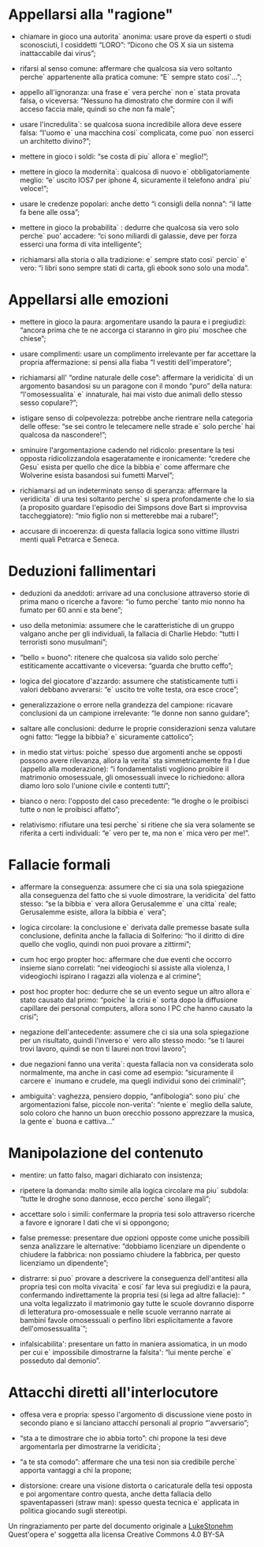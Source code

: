 # Appellarsi alla "ragione"

-   chiamare in gioco una autorita\` anonima:
usare prove da esperti o studi sconosciuti, I cosiddetti “LORO”: “Dicono
    che OS X sia un sistema inattaccabile dai virus”;

-   rifarsi al senso comune:
    affermare che qualcosa sia vero soltanto perche\` appartenente alla pratica comune: “E\` sempre stato cosi`...”;

-   appello all'ignoranza:
    una frase e\` vera perche\` non e\` stata provata falsa, o viceversa: “Nessuno ha dimostrato che dormire con il wifi acceso faccia male, quindi so che non fa male”;

-   usare l'incredulita\`:
    se qualcosa suona incredibile allora deve essere falsa: “l'uomo e\` una macchina cosi\` complicata, come puo\` non esserci un architetto divino?”;

-   mettere in gioco i soldi:
    “se costa di piu\` allora e\` meglio!”;

-   mettere in gioco la modernita\`:
    qualcosa di nuovo e\` obbligatoriamente meglio: “e\` uscito IOS7 per iphone 4, sicuramente il telefono andra\` piu\` veloce!”;

-   usare le credenze popolari:
    anche detto “i consigli della nonna”: “il latte fa bene alle ossa”;

-   mettere in gioco la probabilita\` :
    dedurre che qualcosa sia vero solo perche\` puo' accadere: “ci sono miliardi di galassie, deve per forza esserci una forma di vita intelligente”;

-   richiamarsi alla storia o alla tradizione:
    e\` sempre stato cosi\` percio\` e\` vero: “i libri  sono sempre stati di carta, gli ebook sono solo una moda”.

# Appellarsi alle emozioni

-   mettere in gioco la paura:
    argomentare usando la paura e i pregiudizi: “ancora prima che te ne accorga ci staranno in  	giro piu\` moschee che chiese”;

-   usare complimenti:
    usare un complimento irrelevante per far accettare la propria affermazione: si pensi alla fiaba “I vestiti            dell'imperatore”;

-   richiamarsi all' “ordine naturale delle cose”:
    affermare la veridicita\` di un argomento basandosi su un paragone con il mondo “puro” della natura: “l'omosessualita\` e\` innaturale, hai mai visto due animali dello stesso sesso copulare?”;

-   istigare senso di colpevolezza:
    potrebbe anche rientrare nella categoria delle offese: “se sei contro le telecamere nelle strade e\` solo perche\` hai qualcosa da nascondere!”;

-   sminuire l'argomentazione cadendo nel ridicolo:
    presentare la tesi opposta ridicolizzandola esageratamente e ironicamente: “credere che Gesu\` esista per quello che dice la bibbia e\` come affermare che Wolverine esista basandosi sui fumetti Marvel”;

-   richiamarsi ad un indeterminato senso di speranza:
    affermare la veridicita\` di una tesi soltanto perche\` si spera profondamente che lo sia (a proposito guardare l'episodio dei Simpsons dove Bart si improvvisa taccheggiatore): “mio figlio non si metterebbe mai a rubare!”;

-   accusare di incoerenza:
    di questa fallacia logica sono vittime illustri menti quali Petrarca e Seneca.

# Deduzioni fallimentari

-   deduzioni da aneddoti:
    arrivare ad una conclusione attraverso storie di prima mano o ricerche a favore: “io fumo perche\` tanto mio nonno ha fumato per 60 anni e sta bene”;

-   uso della metonimia:
    assumere che le caratteristiche di un gruppo valgano anche per gli individuali, la fallacia di Charlie Hebdo: “tutti I terroristi sono musulmani”;

-   “bello = buono”:
    ritenere che qualcosa sia valido solo perche\` estiticamente accattivante o viceversa: “guarda che brutto ceffo”;

-   logica del giocatore d'azzardo:
    assumere che statisticamente tutti i valori debbano avverarsi: “e\` uscito tre volte testa, ora esce croce”;
    
-   generalizzazione o errore nella grandezza del campione:
    ricavare conclusioni da un campione irrelevante: “le donne non sanno guidare”;

-   saltare alle conclusioni:
    dedurre le proprie considerazioni senza valutare ogni fatto: “legge la bibbia? e\` sicuramente cattolico”;

-   in medio stat virtus:
    poiche\` spesso due argomenti anche se opposti possono avere rilevanza, allora la verita\` sta simmetricamente fra I due (appello alla moderazione): “i fondamentalisti vogliono proibire il matrimonio omosessuale, gli omosessuali invece lo richiedono: allora diamo loro solo l'unione civile e contenti tutti”;

-   bianco o nero:
    l'opposto del caso precedente: “le droghe o le proibisci tutte o non le proibisci affatto”;

-   relativismo:
    rifiutare una tesi perche\` si ritiene che sia vera solamente se riferita a certi individuali: “e\` vero per te, ma non e\` mica vero per me!”.

# Fallacie formali

-   affermare la conseguenza:
    assumere che ci sia una sola spiegazione alla conseguenza del fatto che si vuole dimostrare, la veridicita\` del fatto stesso: “se la bibbia e\` vera allora Gerusalemme e\` una citta\` reale; Gerusalemme esiste, allora la bibbia e\` vera”;

-   logica circolare:
    la conclusione e\` derivata dalle premesse basate sulla conclusione, definita anche la fallacia di Solferino: “ho il diritto di dire quello che voglio, quindi non puoi provare a zittirmi”;

-   cum hoc ergo propter hoc:
    affermare che due eventi che occorro insieme siano correlati: “nei videogiochi si assiste alla violenza, I videogiochi ispirano I ragazzi alla violenza e al crimine”;

-   post hoc propter hoc:
    dedurre che se un evento segue un altro allora e\` stato causato dal primo: “poiche\` la crisi e\` sorta dopo la diffusione capillare dei personal computers, allora sono I PC che hanno causato la crisi”;

-   negazione dell'antecedente:
    assumere che ci sia una sola spiegazione per un risultato, quindi l'inverso e\` vero allo stesso modo: “se ti laurei trovi lavoro, quindi se non ti laurei non trovi lavoro”;

-   due negazioni fanno una verita\`:
    questa fallacia non va considerata solo normalmente, ma anche in casi come ad esempio: “sicuramente il carcere e\` inumano e crudele, ma quegli individui sono dei criminali!”;

-   ambiguita': vaghezza, pensiero doppio, “anfibologia”:
    sono piu\` che argomentazioni false, piccole non-verita': “niente e\` meglio della salute, solo coloro che hanno un buon orecchio possono apprezzare la musica, la gente e\` buona e cattiva...”


# Manipolazione del contenuto

-   mentire:
    un fatto falso, magari dichiarato con insistenza;

-   ripetere la domanda:
    molto simile alla logica circolare ma piu\` subdola: “tutte le droghe sono dannose, ecco perche\` sono illegali”;

-   accettare solo i simili:
    confermare la propria tesi solo attraverso ricerche a favore e ignorare I dati che vi si oppongono;

-   false premesse:
    presentare due opzioni opposte come uniche possibili senza analizzare le alternative: “dobbiamo licenziare un dipendente o chiudere la fabbrica: non possiamo chiudere la fabbrica, per questo licenziamo un dipendente”;

-   distrarre:
    si puo\` provare a descrivere la conseguenza dell'antitesi alla propria tesi con molta vivacita\` e cosi\` far leva sui pregiudizi e la paura, confermando indirettamente la propria tesi (si lega ad altre fallacie): “ una volta legalizzato il matrimonio gay tutte le scuole dovranno disporre di letteratura pro-omosessuale e nelle scuole verranno narrate ai bambini favole omosessuali o perfino libri esplicitamente a favore dell'omosessualita\`”;

-   infalsicabilita':
    presentare un fatto in maniera assiomatica, in un modo per cui e\` impossibile dimostrarne la falsita': “lui mente perche\` e\` posseduto dal demonio”.

# Attacchi diretti all'interlocutore

-   offesa vera e propria:
    spesso l'argomento di discussione viene posto in secondo piano e si lanciano attacchi personali al proprio “'avversario”;

-   “sta a te dimostrare che io abbia torto”:
    chi propone la tesi deve argomentarla per dimostrarne la veridicita\`;

-   “a te sta comodo”:
    affermare che una tesi non sia credibile perche\` apporta vantaggi a chi la propone;

-   distorsione:
    creare una visione distorta o caricaturale della tesi opposta e poi argomentare contro questa, anche detta fallacia dello spaventapasseri (straw man): spesso questa tecnica e\` applicata in politica giocando sugli stereotipi.



Un ringraziamento per parte del documento originale a [LukeStonehm](http://lukestonehm.co.za/)
Quest'opera e' soggetta alla licensa Creative Commons 4.0 BY-SA
